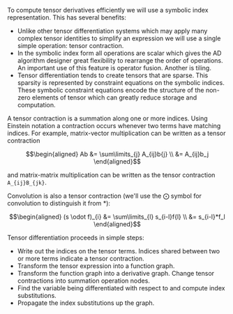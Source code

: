 To compute tensor derivatives efficiently we will use a symbolic index representation. This has several benefits:
* Unlike other tensor differentiation systems which may apply many complex tensor identities to simplify an expression we will use a single simple operation: tensor contraction.
* In the symbolic index form all operations are scalar which gives the AD algorithm designer great flexibility to rearrange the order of operations. An important use of this feature is operator fusion. Another is tiling.
* Tensor differentiation tends to create tensors that are sparse. This sparsity is represented by constraint equations on the symbolic indices. These symbolic constraint equations encode the structure of the non-zero elements of tensor which can greatly reduce storage and computation.

A tensor contraction is a summation along one or more indices. Using Einstein notation a contraction occurs whenever two terms have matching indices. For example, matrix-vector multiplication can be written as a tensor contraction
```math
\begin{aligned}
Ab &= \sum\limits_{j} A_{ij}b{j} \\
&= A_{ij}b_j
\end{aligned}
```

and matrix-matrix multiplication can be written as the tensor contraction ``A_{ij}B_{jk}``. 

Convolution is also a tensor contraction (we'll use the ⨀ symbol for convolution to distinguish it from *):
```math
\begin{aligned}
(s \odot f)_{i} &= \sum\limits_{l} s_{i-l}f{l} \\
&= s_{i-l}*f_l
\end{aligned}
```

Tensor differentiation proceeds in simple steps:

* Write out the indices on the tensor terms. Indices shared between two or more terms indicate a tensor contraction.
* Transform the tensor expression into a function graph.
* Transform the function graph into a derivative graph. Change tensor contractions into summation operation nodes.
* Find the variable being differentiated with respect to and compute index substitutions. 
* Propagate the index substitutions up the graph.